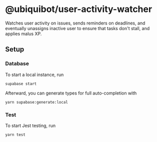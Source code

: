 # @ubiquibot/user-activity-watcher

Watches user activity on issues, sends reminders on deadlines, and eventually unassigns inactive user to ensure that 
tasks don't stall, and applies malus XP.

## Setup

### Database
To start a local instance, run
```shell
supabase start
```

Afterward, you can generate types for full auto-completion with
```shell
yarn supabase:generate:local
```

### Test
To start Jest testing, run
```shell
yarn test
```

